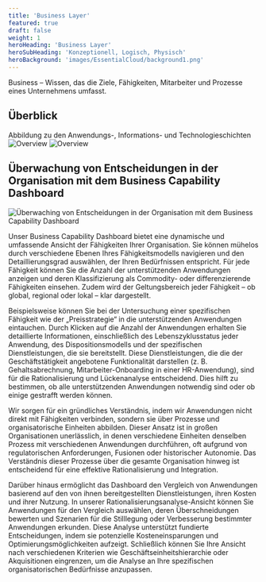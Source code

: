 ```yaml
---
title: 'Business Layer'
featured: true
draft: false
weight: 1
heroHeading: 'Business Layer'
heroSubHeading: 'Konzeptionell, Logisch, Physisch'
heroBackground: 'images/EssentialCloud/background1.png'
---
```

Business – Wissen, das die Ziele, Fähigkeiten, Mitarbeiter und Prozesse eines Unternehmens umfasst.

## Überblick

Abbildung zu den Anwendungs-, Informations- und Technologieschichten
![Overview](/images/EssentialCloud/businessmap.png)
![Overview](/images/EssentialCloud/businessBoards.png)

## Überwachung von Entscheidungen in der Organisation mit dem Business Capability Dashboard

![Überwaching von Entscheidungen in der Organisation mit dem Business Capability Dashboard](/images/EssentialCloud/businessCapabilityDashboard.png)

Unser Business Capability Dashboard bietet eine dynamische und umfassende Ansicht der Fähigkeiten Ihrer Organisation. Sie können mühelos durch verschiedene Ebenen Ihres Fähigkeitsmodells navigieren und den Detaillierungsgrad auswählen, der Ihren Bedürfnissen entspricht. Für jede Fähigkeit können Sie die Anzahl der unterstützenden Anwendungen anzeigen und deren Klassifizierung als Commodity- oder differenzierende Fähigkeiten einsehen. Zudem wird der Geltungsbereich jeder Fähigkeit – ob global, regional oder lokal – klar dargestellt.

Beispielsweise können Sie bei der Untersuchung einer spezifischen Fähigkeit wie der „Preisstrategie“ in die unterstützenden Anwendungen eintauchen. Durch Klicken auf die Anzahl der Anwendungen erhalten Sie detaillierte Informationen, einschließlich des Lebenszyklusstatus jeder Anwendung, des Dispositionsmodells und der spezifischen Dienstleistungen, die sie bereitstellt. Diese Dienstleistungen, die die der Geschäftstätigkeit angebotene Funktionalität darstellen (z. B. Gehaltsabrechnung, Mitarbeiter-Onboarding in einer HR-Anwendung), sind für die Rationalisierung und Lückenanalyse entscheidend. Dies hilft zu bestimmen, ob alle unterstützenden Anwendungen notwendig sind oder ob einige gestrafft werden können.

Wir sorgen für ein gründliches Verständnis, indem wir Anwendungen nicht direkt mit Fähigkeiten verbinden, sondern sie über Prozesse und organisatorische Einheiten abbilden. Dieser Ansatz ist in großen Organisationen unerlässlich, in denen verschiedene Einheiten denselben Prozess mit verschiedenen Anwendungen durchführen, oft aufgrund von regulatorischen Anforderungen, Fusionen oder historischer Autonomie. Das Verständnis dieser Prozesse über die gesamte Organisation hinweg ist entscheidend für eine effektive Rationalisierung und Integration.

Darüber hinaus ermöglicht das Dashboard den Vergleich von Anwendungen basierend auf den von ihnen bereitgestellten Dienstleistungen, ihren Kosten und ihrer Nutzung. In unserer Rationalisierungsanalyse-Ansicht können Sie Anwendungen für den Vergleich auswählen, deren Überschneidungen bewerten und Szenarien für die Stilllegung oder Verbesserung bestimmter Anwendungen erkunden. Diese Analyse unterstützt fundierte Entscheidungen, indem sie potenzielle Kosteneinsparungen und Optimierungsmöglichkeiten aufzeigt. Schließlich können Sie Ihre Ansicht nach verschiedenen Kriterien wie Geschäftseinheitshierarchie oder Akquisitionen eingrenzen, um die Analyse an Ihre spezifischen organisatorischen Bedürfnisse anzupassen.
